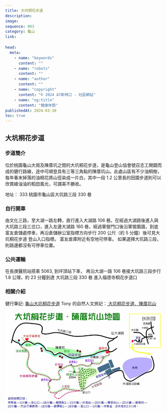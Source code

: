 ```yaml
---
title: 大坑桐花步道
description:
image:
sequence: 003
category: 龜山
link:

head:
  meta:
    - name: "keywords"
      content: ""
    - name: "robots"
      content: ""
    - name: "author"
      content: ""
    - name: "copyright"
      content: "© 2024 A7新林口 - 社區網站"
    - name: "og:title"
      content: "健康休閒"
publishedAt: 2024-03-30
toc: true
---
```


## 大坑桐花步道

### 步道簡介

位於桃園龜山大崗及陳厝坑之間的大坑桐花步道，是龜山登山協會號召志工開闢而成的健行路線，途中可順登具有三等三角點的陳厝坑山。此處山區有不少油桐樹，每年春末掉落的油桐花將山徑染成一片白，其中一段 1.2 公里長的田園步道則可以欣賞綠油油的稻田風光，可謂美不勝收。

地址： 333 桃園市龜山區大坑路三段 330 巷

### 自行開車

由文化三路，至大湖一路左轉，直行進入大湖路 106 巷。在經過大湖路後進入與大坑路三段三岔口，進入左邊大湖路 160 巷，經過軍營門口後沿軍營圍牆，到底富友倉儲處停車，再沿倉儲辦公室指標方向步行 200 公尺（約 5 分鐘）後可見大坑桐花步道 登山入口指標。
富友倉庫附近有空地可停車。 如果選擇大坑路三段，則路邊都沒有可停車位置。

### 公共運輸

在長庚醫院站搭乘 5063, 到坪頂站下車， 再沿大湖一路 106 巷接大坑路三段步行 1.8 公理，約 23 分鐘到達 大坑路三段 330 巷 進入福德寺桐花步道口

### 相關介紹

健行筆記: <a href="https://hiking.biji.co/index.php?q=trail&act=detail&id=1661"> 龜山大坑桐花步道</a>
Tony 的自然人文旅記：<a href="http://www.tonyhuang39.com/tony0894/tony0894.html"> 大坑桐花步道．陳厝坑山</a>

![t003-01.jpeg](/images/trail/t003-01.jpeg)
